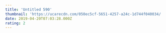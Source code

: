```yaml
---
title: 'Untitled 590'
thumbnail: 'https://ucarecdn.com/050ec5cf-5651-4257-a24c-1d744f040034/'
date: 2019-04-20T07:03:28.000Z
rating: 2
---
```

